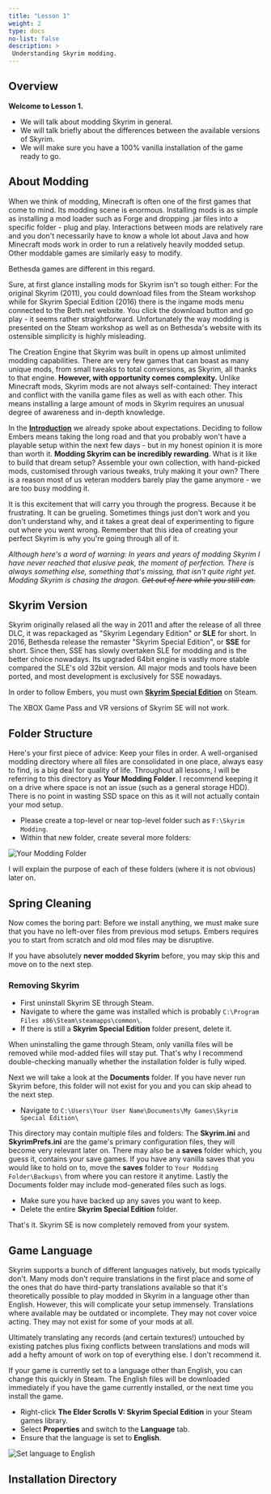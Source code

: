 ```yaml
---
title: "Lesson 1"
weight: 2
type: docs
no-list: false
description: >
 Understanding Skyrim modding.
---
```


## Overview

**Welcome to Lesson 1.**

- We will talk about modding Skyrim in general.
- We will talk briefly about the differences between the available versions of Skyrim.
- We will make sure you have a 100% vanilla installation of the game ready to go.

## About Modding

When we think of modding, Minecraft is often one of the first games that come to mind. Its modding scene is enormous. Installing mods is as simple as installing a mod loader such as Forge and dropping .jar files into a specific folder - plug and play. Interactions between mods are relatively rare and you don't necessarily have to know a whole lot about Java and how Minecraft mods work in order to run a relatively heavily modded setup. Other moddable games are similarly easy to modify.

Bethesda games are different in this regard.

Sure, at first glance installing mods for Skyrim isn't so tough either: For the original Skyrim (2011), you could download files from the Steam workshop while for Skyrim Special Edition (2016) there is the ingame mods menu connected to the Beth.net website. You click the download button and go play - it seems rather straightforward. Unfortunately the way modding is presented on the Steam workshop as well as on Bethesda's website with its ostensible simplicity is highly misleading.

The Creation Engine that Skyrim was built in opens up almost unlimited modding capabilities. There are very few games that can boast as many unique mods, from small tweaks to total conversions, as Skyrim, all thanks to that engine. **However, with opportunity comes complexity.** Unlike Minecraft mods, Skyrim mods are not always self-contained: They interact and conflict with the vanilla game files as well as with each other. This means installing a large amount of mods in Skyrim requires an unusual degree of awareness and in-depth knowledge.

In the [**Introduction**](/embers/introduction/) we already spoke about expectations. Deciding to follow Embers means taking the long road and that you probably won't have a playable setup within the next few days - but in my honest opinion it is more than worth it. **Modding Skyrim can be incredibly rewarding**. What is it like to build that dream setup? Assemble your own collection, with hand-picked mods, customised through various tweaks, truly making it your own? There is a reason most of us veteran modders barely play the game anymore - we are too busy modding it.

It is this excitement that will carry you through the progress. Because it be frustrating. It can be grueling. Sometimes things just don't work and you don't understand why, and it takes a great deal of experimenting to figure out where you went wrong. Remember that this idea of creating your perfect Skyrim is why you're going through all of it.

*Although here's a word of warning: In years and years of modding Skyrim I have never reached that elusive peak, the moment of perfection. There is always something else, something that's missing, that isn't quite right yet. Modding Skyrim is chasing the dragon. ~~Get out of here while you still can.~~*

## Skyrim Version

Skyrim originally relased all the way in 2011 and after the release of all three DLC, it was repackaged as "Skyrim Legendary Edition" or **SLE** for short. In 2016, Bethesda release the remaster "Skyrim Special Edition", or **SSE** for short. Since then, SSE has slowly overtaken SLE for modding and is the better choice nowadays. Its upgraded 64bit engine is vastly more stable compared the SLE's old 32bit version. All major mods and tools have been ported, and most development is exclusively for SSE nowadays.

In order to follow Embers, you must own [**Skyrim Special Edition**](https://store.steampowered.com/app/489830/) on Steam.

The XBOX Game Pass and VR versions of Skyrim SE will not work.

## Folder Structure

Here's your first piece of advice: Keep your files in order. A well-organised modding directory where all files are consolidated in one place, always easy to find, is a big deal for quality of life. Throughout all lessons, I will be referring to this directory as **Your Modding Folder**. I recommend keeping it on a drive where space is not an issue (such as a general storage HDD). There is no point in wasting SSD space on this as it will not actually contain your mod setup.

- Please create a top-level or near top-level folder such as `F:\Skyrim Modding`.
- Within that new folder, create several more folders:

![Your Modding Folder](/Pictures/tpf/initial-setup/modding-folder.png)

I will explain the purpose of each of these folders (where it is not obvious) later on.

## Spring Cleaning

Now comes the boring part: Before we install anything, we must make sure that you have no left-over files from previous mod setups. Embers requires you to start from scratch and old mod files may be disruptive. 

If you have absolutely **never modded Skyrim** before, you may skip this and move on to the next step.

### Removing Skyrim

- First uninstall Skyrim SE through Steam.
- Navigate to where the game was installed which is probably `C:\Program Files x86\Steam\steamapps\common\`.
- If there is still a **Skyrim Special Edition** folder present, delete it.

When uninstalling the game through Steam, only vanilla files will be removed while mod-added files will stay put. That's why I recommend double-checking manually whether the installation folder is fully wiped.

Next we will take a look at the **Documents** folder. If you have never run Skyrim before, this folder will not exist for you and you can skip ahead to the next step.

- Navigate to `C:\Users\Your User Name\Documents\My Games\Skyrim Special Edition\`

This directory may contain multiple files and folders: The **Skyrim.ini** and **SkyrimPrefs.ini** are the game's primary configuration files, they will become very relevant later on. There may also be a **saves** folder which, you guess it, contains your save games. If you have any vanilla saves that you would like to hold on to, move the **saves** folder to `Your Modding Folder\Backups\` from where you can restore it anytime. Lastly the Documents folder may include mod-generated files such as logs.

- Make sure you have backed up any saves you want to keep.
- Delete the entire **Skyrim Special Edition** folder.

That's it. Skyrim SE is now completely removed from your system.

## Game Language

Skyrim supports a bunch of different languages natively, but mods typically don't. Many mods don't require translations in the first place and some of the ones that do have third-party translations available so that it's theoretically possible to play modded in Skyrim in a language other than English. However, this will complicate your setup immensely. Translations where available may be outdated or incomplete. They may not cover voice acting. They may not exist for some of your mods at all.

Ultimately translating any records (and certain textures!) untouched by existing patches plus fixing conflicts between translations and mods will add a hefty amount of work on top of everything else. I don't recommend it.

If your game is currently set to a language other than English, you can change this quickly in Steam. The English files will be downloaded immediately if you have the game currently installed, or the next time you install the game.

- Right-click **The Elder Scrolls V: Skyrim Special Edition** in your Steam games library.
- Select **Properties** and switch to the **Language** tab.
- Ensure that the language is set to **English**.

![Set language to English](/Pictures/tpf/initial-setup/skyrim-se-english.png)

## Installation Directory

